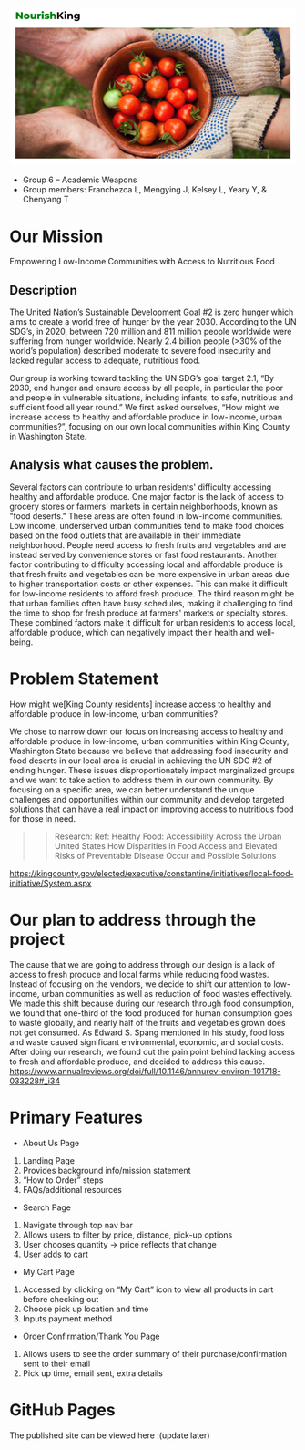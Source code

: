 
![Image](/img/logo.jpg)

- Group 6 – Academic Weapons
- Group members: Franchezca L, Mengying J, Kelsey L, Yeary Y, & Chenyang T



# Our Mission

Empowering Low-Income Communities with Access to Nutritious Food

## Description
The United Nation’s Sustainable Development Goal #2 is zero hunger which aims to create a world free of hunger by the year 2030. According to the UN SDG’s, in 2020, between 720 million and 811 million people worldwide were suffering from hunger worldwide. Nearly 2.4 billion people (>30% of the world’s population) described moderate to severe food insecurity and lacked regular access to adequate, nutritious food.

Our group is working toward tackling the UN SDG’s goal target 2.1, “By 2030, end hunger and ensure access by all people, in particular the poor and people in vulnerable situations, including infants, to safe, nutritious and sufficient food all year round.” We first asked ourselves, “How might we increase access to healthy and affordable produce in low-income, urban communities?”, focusing on our own local communities within King County in Washington State.

## Analysis what causes the problem.
Several factors can contribute to urban residents' difficulty accessing healthy and affordable produce. One major factor is the lack of access to grocery stores or farmers' markets in certain neighborhoods, known as "food deserts." These areas are often found in low-income communities. Low income, underserved urban communities tend to make food choices based on the food outlets that are available in their immediate neighborhood. People need access to fresh fruits and vegetables and are instead served by convenience stores or fast food restaurants. Another factor contributing to difficulty accessing local and affordable produce is that fresh fruits and vegetables can be more expensive in urban areas due to higher transportation costs or other expenses. This can make it difficult for low-income residents to afford fresh produce. The third reason might be that urban families often have busy schedules, making it challenging to find the time to shop for fresh produce at farmers' markets or specialty stores. These combined factors make it difficult for urban residents to access local, affordable produce, which can negatively impact their health and well-being.


# Problem Statement

How might we[King County residents] increase access to healthy and affordable produce in low-income, urban communities?

We chose to narrow down our focus on increasing access to healthy and affordable produce in low-income, urban communities within King County, Washington State because we believe that addressing food insecurity and food deserts in our local area is crucial in achieving the UN SDG #2 of ending hunger. These issues disproportionately impact marginalized groups and we want to take action to address them in our own community. By focusing on a specific area, we can better understand the unique challenges and opportunities within our community and develop targeted solutions that can have a real impact on improving access to nutritious food for those in need.



>>Research:
Ref: Healthy Food: Accessibility Across the Urban United States How Disparities in Food Access and Elevated Risks of Preventable Disease Occur and Possible Solutions

https://kingcounty.gov/elected/executive/constantine/initiatives/local-food-initiative/System.aspx


# Our plan to address through the project

The cause that we are going to address through our design is a lack of access to fresh produce and local farms while reducing food wastes. Instead of focusing on the vendors, we decide to shift our attention to low-income, urban communities as well as reduction of food wastes effectively. We made this shift because during our research through food consumption, we found that one-third of the food produced for human consumption goes to waste globally, and nearly half of the fruits and vegetables grown does not get consumed. As Edward S. Spang mentioned in his study, food loss and waste caused significant environmental, economic, and social costs. After doing our research, we found out the pain point behind lacking access to fresh and affordable produce, and decided to address this cause.
https://www.annualreviews.org/doi/full/10.1146/annurev-environ-101718-033228#_i34


# Primary Features

-  About Us Page
1. Landing Page
2. Provides background info/mission statement
3. “How to Order” steps
4. FAQs/additional resources
- Search Page
1. Navigate through top nav bar
2. Allows users to filter by price, distance, pick-up options
3. User chooses quantity → price reflects that change
4. User adds to cart
- My Cart Page
1. Accessed by clicking on “My Cart” icon to view all products in cart before
checking out
2. Choose pick up location and time
3. Inputs payment method
- Order Confirmation/Thank You Page
1. Allows users to see the order summary of their purchase/confirmation sent
to their email
2. Pick up time, email sent, extra details


# GitHub Pages
The published site can be viewed here :(update later)
